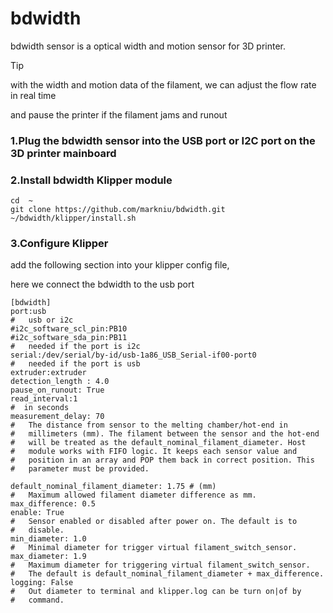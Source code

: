 # bdwidth
bdwidth sensor is a optical width and motion sensor for 3D printer.

> [!TIP]
> with the width and motion data of the filament, we can adjust the flow rate in real time
> 
> and pause the printer if the filament jams and runout


### 1.Plug the bdwidth sensor into the USB port or I2C port on the 3D printer mainboard 


### 2.Install bdwidth Klipper module
```
cd  ~
git clone https://github.com/markniu/bdwidth.git
~/bdwidth/klipper/install.sh
```

### 3.Configure Klipper

add the following section into your klipper config file,

here we connect the bdwidth to the usb port

```
[bdwidth]
port:usb
#   usb or i2c 
#i2c_software_scl_pin:PB10  
#i2c_software_sda_pin:PB11
#   needed if the port is i2c
serial:/dev/serial/by-id/usb-1a86_USB_Serial-if00-port0
#   needed if the port is usb
extruder:extruder
detection_length : 4.0
pause_on_runout: True
read_interval:1
#  in seconds
measurement_delay: 70
#   The distance from sensor to the melting chamber/hot-end in
#   millimeters (mm). The filament between the sensor and the hot-end
#   will be treated as the default_nominal_filament_diameter. Host
#   module works with FIFO logic. It keeps each sensor value and
#   position in an array and POP them back in correct position. This
#   parameter must be provided.

default_nominal_filament_diameter: 1.75 # (mm)
#   Maximum allowed filament diameter difference as mm.
max_difference: 0.5
enable: True
#   Sensor enabled or disabled after power on. The default is to
#   disable.
min_diameter: 1.0
#   Minimal diameter for trigger virtual filament_switch_sensor.
max_diameter: 1.9
#   Maximum diameter for triggering virtual filament_switch_sensor.
#   The default is default_nominal_filament_diameter + max_difference.
logging: False
#   Out diameter to terminal and klipper.log can be turn on|of by
#   command.
```
